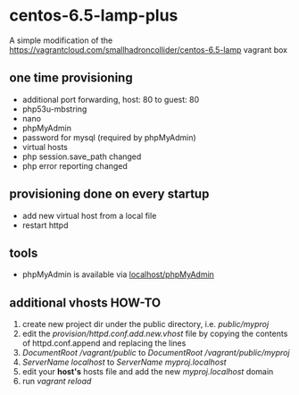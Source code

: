 centos-6.5-lamp-plus
====================

A simple modification of the https://vagrantcloud.com/smallhadroncollider/centos-6.5-lamp vagrant box 

one time provisioning
---------------------
* additional port forwarding, host: 80 to guest: 80
* php53u-mbstring
* nano
* phpMyAdmin
* password for mysql (required by phpMyAdmin)
* virtual hosts
* php session.save_path changed
* php error reporting changed

provisioning done on every startup
----------------------------------
* add new virtual host from a local file
* restart httpd

tools
-----
* phpMyAdmin is available via [localhost/phpMyAdmin](http://localhost/phpMyAdmin)

additional vhosts HOW-TO
------------------------
1. create new project dir under the public directory, i.e. *public/myproj*
2. edit the *provision/httpd.conf.add.new.vhost* file by copying the contents of httpd.conf.append and replacing the lines 
  1. *DocumentRoot /vagrant/public* to *DocumentRoot /vagrant/public/myproj*
  2. *ServerName localhost* to *ServerName myproj.localhost*
3. edit your **host's** hosts file and add the new *myproj.localhost* domain
4. run *vagrant reload*
